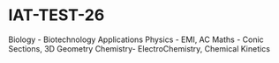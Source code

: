 # IAT-TEST-26
Biology - Biotechnology Applications
Physics - EMI, AC
Maths - Conic Sections, 3D Geometry
Chemistry- ElectroChemistry, Chemical Kinetics

